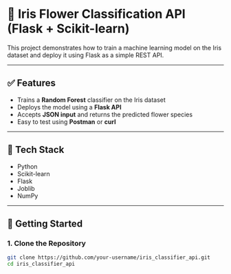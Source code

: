 # 🌸 Iris Flower Classification API (Flask + Scikit-learn)

This project demonstrates how to train a machine learning model on the Iris dataset and deploy it using Flask as a simple REST API.

---

## ✅ Features

- Trains a **Random Forest** classifier on the Iris dataset
- Deploys the model using a **Flask API**
- Accepts **JSON input** and returns the predicted flower species
- Easy to test using **Postman** or **curl**

---

## 🧠 Tech Stack

- Python
- Scikit-learn
- Flask
- Joblib
- NumPy

---

## 🚀 Getting Started

### 1. Clone the Repository

```bash
git clone https://github.com/your-username/iris_classifier_api.git
cd iris_classifier_api
